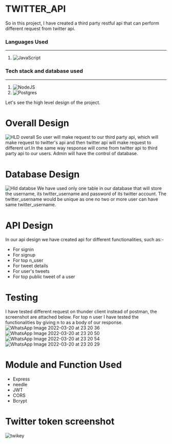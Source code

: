 # TWITTER_API
So in this project, I have created a third party restful api that can perform different request from twitter api.
### Languages Used
---
1.  <img alt="JavaScript" src="https://img.shields.io/badge/javascript-%23323330.svg?style=for-the-badge&logo=javascript&logoColor=%23F7DF1E"/>

### Tech stack and database used
---
1.  <img alt="NodeJS" src="https://img.shields.io/badge/node.js-%2343853D.svg?style=for-the-badge&logo=node-dot-js&logoColor=white"/>

2.  <img alt="Postgres" src ="https://img.shields.io/badge/postgres-%23316192.svg?style=for-the-badge&logo=postgresql&logoColor=white"/>
Let's see the high level design of the project.
# Overall Design
![HLD overall](https://user-images.githubusercontent.com/54246473/159264196-ce9f634c-b73f-42d8-a524-328e5a5c4e82.jpeg)
So user will make request to our third party api, which will make request to twitter's api and then twitter api will make request to different url.In the same way response will come from twitter api to third party api to our users. Admin will have the control of database.
# Database Design
![Hld databse](https://user-images.githubusercontent.com/54246473/159264686-0c8c7ff9-303d-43db-9757-d9ff31d8091f.jpeg)
We have used only one table in our database that will store the username, its twitter_username and password of its twitter account. The twitter_username would be unique as one no two or more user can have same twitter_username.
# API Design
In our api design we have created api for different functionalities, such as:-
* For signin
* For signup
* For top n_user
* For tweet details
* For user's tweets
* For top public tweet of a user
# Testing
I have tested different request on thunder client instead of postman, the screenshot are attached below. For top n user I have tested the functionalities by giving n to as a body of our response.
![WhatsApp Image 2022-03-20 at 23 20 36](https://user-images.githubusercontent.com/54246473/159265874-9a0386b0-44eb-4a2d-9a11-a672b0042d2d.jpeg)
![WhatsApp Image 2022-03-20 at 23 20 50](https://user-images.githubusercontent.com/54246473/159265887-9972804e-f515-4374-8d57-4c97f73f0152.jpeg)
![WhatsApp Image 2022-03-20 at 23 20 54](https://user-images.githubusercontent.com/54246473/159265890-0710f5e7-2128-4e71-85a9-0dc73d5fecde.jpeg)
![WhatsApp Image 2022-03-20 at 23 20 29](https://user-images.githubusercontent.com/54246473/159265895-bd44b7eb-dbf1-49d3-ba43-11d5e99adc56.jpeg)
# Module and Function Used
* Express
* needle
* JWT
* CORS
* Bcrypt
# Twitter token screenshot
![twikey](https://user-images.githubusercontent.com/54246473/159267863-9b21baec-41b3-436d-bc8e-4dd5c1056ccc.PNG)



